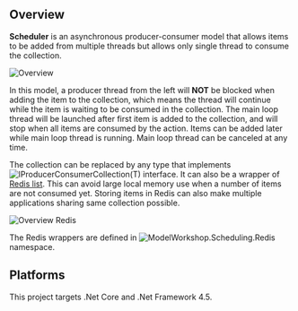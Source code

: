 ## Overview

**Scheduler** is an asynchronous producer-consumer model that allows items to be added from multiple threads but allows only single thread to consume the collection.

![Overview](https://raw.githubusercontent.com/rvhuang/Scheduler/master/doc/images/scheduler-overview.png)

In this model, a producer thread from the left will **NOT** be blocked when adding the item to the collection, which means the thread will continue while the item is waiting to be consumed in the collection. The main loop thread will be launched after first item is added to the collection, and will stop when all items are consumed by the action. Items can be added later while main loop thread is running. Main loop thread can be canceled at any time.

The collection can be replaced by any type that implements ![IProducerConsumerCollection(T)](https://msdn.microsoft.com/en-us/library/dd287147.aspx) interface. It can also be a wrapper of [Redis list](https://redis.io/topics/data-types). This can avoid large local memory use when a number of items are not consumed yet. Storing items in Redis can also make multiple applications sharing same collection possible.

![Overview Redis](https://raw.githubusercontent.com/rvhuang/Scheduler/master/doc/images/scheduler-overview-redis.png)

The Redis wrappers are defined in ![ModelWorkshop.Scheduling.Redis](https://github.com/rvhuang/Scheduler/tree/master/src/ModelWorkshop.Scheduling.Redis) namespace.

## Platforms

This project targets .Net Core and .Net Framework 4.5. 
